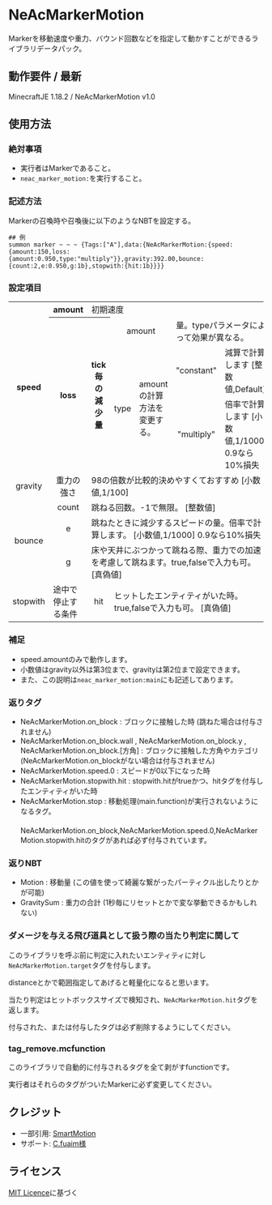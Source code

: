 # NeAcMarkerMotion

Markerを移動速度や重力、バウンド回数などを指定して動かすことができるライブラリデータパック。 

## 動作要件 / 最新
MinecraftJE 1.18.2 / NeAcMarkerMotion v1.0

## 使用方法

### 絶対事項

* 実行者はMarkerであること。
* `neac_marker_motion:`を実行すること。

### 記述方法

Markerの召喚時や召喚後に以下のようなNBTを設定する。
```mcfunction
## 例
summon marker ~ ~ ~ {Tags:["A"],data:{NeAcMarkerMotion:{speed:{amount:150,loss:{amount:0.950,type:"multiply"}},gravity:392.00,bounce:{count:2,e:0.950,g:1b},stopwith:{hit:1b}}}}
```

### 設定項目
<table><thead>
</thead><tbody>
<tr><th rowspan="4" align="center">speed</th><th align="center">amount</th><td colspan="8">初期速度</td>
<tr><th rowspan="3" align="center">loss</th><th rowspan="3">tick毎の減少量</th><td colspan="2" align="center">amount</td><td colspan="8">量。typeパラメータによって効果が異なる。</td></tr>
<tr><td rowspan="2" align="center">type</td><td rowspan="2">amountの計算方法を変更する。</td><td align="center">"constant"</td><td>減算で計算します [整数値,Default]</td></tr>
<tr><td align="center">"multiply"</td><td>倍率で計算します [小数値,1/1000] 0.9なら10%損失</td></tr>
<tr><td align="center">gravity</td><td align="center">重力の強さ</td><td colspan="7">98の倍数が比較的決めやすくておすすめ [小数値,1/100]</td></tr>
<tr><td rowspan="3" align="center">bounce</td><td align="center">count</td><td colspan="8">跳ねる回数。-1で無限。 [整数値]</td></tr>
<tr><td align="center">e</td><td colspan="8">跳ねたときに減少するスピードの量。倍率で計算します。 [小数値,1/1000] 0.9なら10%損失</td></tr>
<tr><td align="center">g</td><td colspan="8">床や天井にぶつかって跳ねる際、重力での加速を考慮して跳ねます。true,falseで入力も可。 [真偽値]</td></tr>
<tr><td rowspan="1" align="center">stopwith</td><td>途中で停止する条件</td><td align="center">hit</td><td colspan="8">ヒットしたエンティティがいた時。true,falseで入力も可。 [真偽値]</td></tr>
</tbody></table>

### 補足
* speed.amountのみで動作します。
* 小数値はgravity以外は第3位まで、gravityは第2位まで設定できます。
* また、この説明は`neac_marker_motion:main`にも記述してあります。

### 返りタグ
* NeAcMarkerMotion.on_block : ブロックに接触した時 (跳ねた場合は付与されません)
* NeAcMarkerMotion.on_block.wall , NeAcMarkerMotion.on_block.y , NeAcMarkerMotion.on_block.[方角] : ブロックに接触した方角やカテゴリ (NeAcMarkerMotion.on_blockがない場合は付与されません)
* NeAcMarkerMotion.speed.0 : スピードが0以下になった時
* NeAcMarkerMotion.stopwith.hit : stopwith.hitがtrueかつ、hitタグを付与したエンティティがいた時
* NeAcMarkerMotion.stop : 移動処理(main.function)が実行されないようになるタグ。
　NeAcMarkerMotion.on_block,NeAcMarkerMotion.speed.0,NeAcMarkerMotion.stopwith.hitのタグがあれば必ず付与されています。

### 返りNBT
* Motion : 移動量 (この値を使って綺麗な繋がったパーティクル出したりとかが可能)
* GravitySum : 重力の合計 (1秒毎にリセットとかで変な挙動できるかもしれない)

### ダメージを与える飛び道具として扱う際の当たり判定に関して
このライブラリを呼ぶ前に判定に入れたいエンティティに対し`NeAcMarkerMotion.target`タグを付与します。

distanceとかで範囲指定してあげると軽量化になると思います。

当たり判定はヒットボックスサイズで検知され、`NeAcMarkerMotion.hit`タグを返します。

付与された、または付与したタグは必ず削除するようにしてください。


### tag_remove.mcfunction
このライブラリで自動的に付与されるタグを全て剥がすfunctionです。

実行者はそれらのタグがついたMarkerに必ず変更してください。


## クレジット

* 一部引用: [SmartMotion](https://github.com/Irohamaru/SmartMotion)
* サポート: [C.fuaim様](https://github.com/Cfuaim)

## ライセンス

[MIT Licence](https://github.com/nea-c/NeAcMarkerMotion/blob/master/LICENSE)に基づく